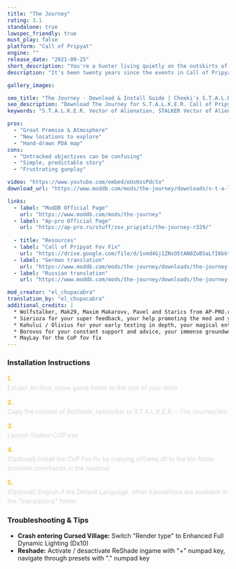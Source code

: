 ```yaml
---
title: "The Journey"
rating: 3.1
standalone: true
lowspec_friendly: true
must_play: false
platform: "Call of Pripyat"
engine: ""
release_date: "2021-09-25"
short_description: "You're a hunter living quietly on the outskirts of the Zone. You've heard the stories, but never dared to step inside. When your brother mysteriously disappears on a hunt, your search forces you past the border for the first time."
description: "It's been twenty years since the events in Call of Pripyat. The Zone is slowly fading away. The great factions are gone, and most stalkers left their place to wild animals. Only small groups of bandits and Monolith cling to the ruins of this decaying world. When your brother mysteriously disappears, you have no choice but to step into this old, cursed place.<br><br>The gameplay in the Journey is stripped down to minimalistic levels, and deliberately slow. No minimap, quest markers, trading, repairs, artifact, or even economy. Quests are delivered entirely through dialogue, making attention to detail and a love of exploration essential. It might look outdated and rough around the edges, but give it a chance, and its unique vision will offer a deeply immersive and memorable experience."

gallery_images:

seo_title: "The Journey - Download & Install Guide | Cheeki's S.T.A.L.K.E.R. Mods Archive"
seo_description: "Download The Journey for S.T.A.L.K.E.R. Call of Pripyat. Complete installation guide, gameplay features, and detailed review on Cheeki's S.T.A.L.K.E.R. Mods Archive"
keywords: "S.T.A.L.K.E.R. Vector of Alienation, STALKER Vector of Alienation, S.T.A.L.K.E.R. story mods, STALKER story mods, Call of Pripyat mods, STALKER Call of Pripyat mods, Best STALKER Call of Pripyat mods, best S.T.A.L.K.E.R. mods, best STALKER mods, immersive STALKER mod, best STALKER mod, Cheeki Breeki"

pros:
  - "Great Premise & Atmosphere"
  - "New locations to explore"
  - "Hand-drawn PDA map"
cons:
  - "Untracked objectives can be confusing"
  - "Simple, predictable story"
  - "Frustrating gunplay"

video: "https://www.youtube.com/embed/oUsHzsPdcto"
download_url: "https://www.moddb.com/mods/the-journey/downloads/s-t-a-l-k-e-r-the-journey-v1-0"

links:
  - label: "ModDB Official Page"
    url: "https://www.moddb.com/mods/the-journey"
  - label: "Ap-pro Official Page"
    url: "https://ap-pro.ru/stuff/zov_pripjati/the-journey-r329/"
    
  - title: "Resources"
  - label: "Call of Pripyat Fov Fix"
    url: "https://drive.google.com/file/d/1vmd4Gj1ZNsO5tAN0ZoB5aLfI6bktmCRN/view?usp=sharing"
  - label: "German translation"
    url: "https://www.moddb.com/mods/the-journey/downloads/the-journey-german-translation"
  - label: "Russian translation"
    url: "https://www.moddb.com/mods/the-journey/downloads/the-journey-russian-translation"

mod_creator: "el_chupacabra"
translation_by: "el_chupacabra"
additional_credits: |
  * Wolfstalker, Mak29, Maxim Makarovv, Pavel and Starics from AP-PRO.ru for testing
  * Sierioza for your super feedback, your help promoting the mod and your impeccable Polish translation
  * Kahului / Olivius for your early testing in depth, your magical enthusiasm and positivity, your decisive and creative input
  * Borovos for your constant support and advice, your immense groundwork paving the way for the french Stalker community. None of this would exist without your invaluable contribution.
  * MayLay for the CoP fov fix
---
```


### Installation Instructions

<div class="space-y-3 mt-4">
  <div class="flex items-start" style="gap: 0.75rem; margin-bottom: 0.75rem;">
    <span style="color: #fbbf24 !important; font-weight: bold; font-size: 0.875rem; flex-shrink: 0; line-height: 1.5; min-width: 1.2rem;">1.</span>
    <div style="flex: 1; line-height: 1.5;">
      <p style="margin: 0; color: #d1d5db;">Extract Archive, move game folder to the root of your drive</p>
    </div>
  </div>

  <div class="flex items-start" style="gap: 0.75rem; margin-bottom: 0.75rem;">
    <span style="color: #fbbf24 !important; font-weight: bold; font-size: 0.875rem; flex-shrink: 0; line-height: 1.5; min-width: 1.2rem;">2.</span>
    <div style="flex: 1; line-height: 1.5;">
      <p style="margin: 0; color: #d1d5db;">Copy the content of ReShade_option/bin to S.T.A.L.K.E.R. - The Journey\bin</p>
    </div>
  </div>

  <div class="flex items-start" style="gap: 0.75rem; margin-bottom: 0.75rem;">
    <span style="color: #fbbf24 !important; font-weight: bold; font-size: 0.875rem; flex-shrink: 0; line-height: 1.5; min-width: 1.2rem;">3.</span>
    <div style="flex: 1; line-height: 1.5;">
      <p style="margin: 0; color: #d1d5db;">Launch Stalker-COP.exe</p>
    </div>
  </div>

  <div class="flex items-start" style="gap: 0.75rem; margin-bottom: 0.75rem;">
    <span style="color: #fbbf24 !important; font-weight: bold; font-size: 0.875rem; flex-shrink: 0; line-height: 1.5; min-width: 1.2rem;">4.</span>
    <div style="flex: 1; line-height: 1.5;">
      <p style="margin: 0; color: #d1d5db;">(Optional) Install the CoP Fov fix by copying xrGame.dll to the bin folder (console commands in the readme)</p>
    </div>
  </div>

  <div class="flex items-start" style="gap: 0.75rem; margin-bottom: 0;">
    <span style="color: #fbbf24 !important; font-weight: bold; font-size: 0.875rem; flex-shrink: 0; line-height: 1.5; min-width: 1.2rem;">5.</span>
    <div style="flex: 1; line-height: 1.5;">
      <p style="margin: 0; color: #d1d5db;">(Optional) English if the Default Language, other translations are available in the "translations" folder</p>
    </div>
  </div>
</div>

### Troubleshooting & Tips

- **Crash entering Cursed Village:** Switch "Render type" to Enhanced Full Dynamic Lighting (Dx10)
- **Reshade:** Activate / desactivate ReShade ingame with "+" numpad key, navigate through presets with "." numpad key
